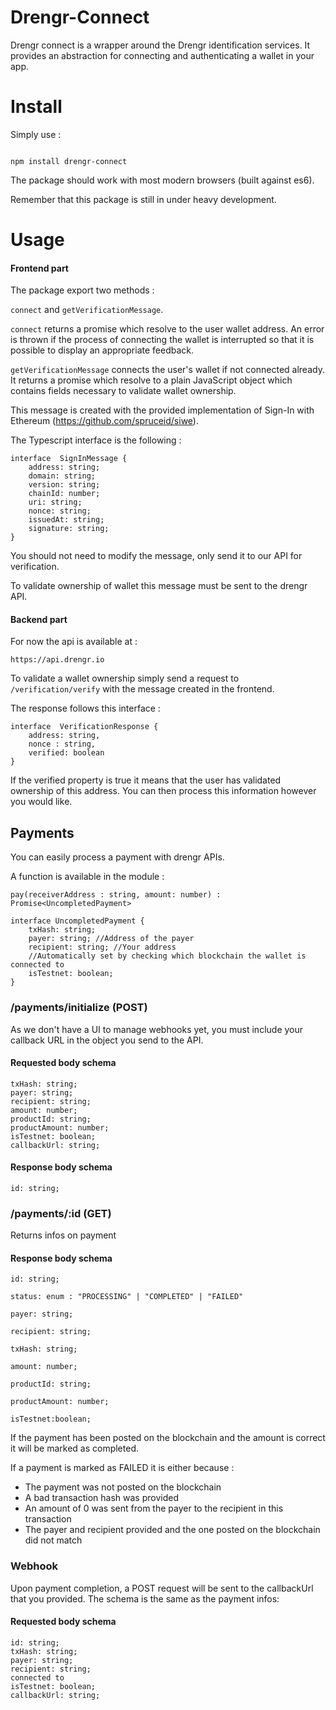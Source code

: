
# Drengr-Connect
Drengr connect is a wrapper around the Drengr identification services. It provides an abstraction for connecting and authenticating a wallet in your app.

  

# Install

Simply use :

```

npm install drengr-connect

```

The package should work with most modern browsers (built against es6).

Remember that this package is still in under heavy development.

# Usage

#### Frontend part 

The package export two methods :

`connect` and `getVerificationMessage`.

`connect` returns a promise which resolve to the user wallet address. An error is thrown if the process of connecting the wallet is interrupted so that it is possible to display an appropriate feedback.

`getVerificationMessage` connects the user's wallet if not connected already. It returns a promise which resolve to a plain JavaScript object which contains fields necessary to validate wallet ownership.

This message is created with the provided implementation of Sign-In with Ethereum (https://github.com/spruceid/siwe).

The Typescript interface is the following : 
```
interface  SignInMessage {
	address: string;
	domain: string;
	version: string;
	chainId: number;
	uri: string;
	nonce: string;
	issuedAt: string;
	signature: string;
}
```

You should not need to modify the message, only send it to our API for verification.

 To validate ownership of wallet this message must be sent to the drengr API.

#### Backend part

For now the api is available at :

`https://api.drengr.io`

To validate a wallet ownership simply send a request to `/verification/verify` with the message created in the frontend. 

The response follows this interface : 
```
interface  VerificationResponse {
	address: string,
	nonce : string,
	verified: boolean
}
```
If the verified property is true it means that the user has validated ownership of this address. You can then process this information however you would like.


## Payments

You can easily process a payment with drengr APIs. 

A function is available in the module :

`pay(receiverAddress : string, amount: number) : Promise<UncompletedPayment>`


```
interface UncompletedPayment {
	txHash: string;
	payer: string; //Address of the payer
	recipient: string; //Your address
	//Automatically set by checking which blockchain the wallet is connected to
	isTestnet: boolean;
}
```



### /payments/initialize (POST)

As we don't have a UI to manage webhooks yet, you must include your callback URL in the object you send to the API.

#### Requested body schema

```
txHash: string;
payer: string;
recipient: string;
amount: number;
productId: string;
productAmount: number;
isTestnet: boolean;
callbackUrl: string;
```
#### Response body schema

```
id: string;
```

### /payments/:id (GET)

Returns infos on payment
#### Response body schema

```
id: string;

status: enum : "PROCESSING" | "COMPLETED" | "FAILED"

payer: string;

recipient: string;

txHash: string;

amount: number;

productId: string;

productAmount: number;

isTestnet:boolean;
```

If the payment has been posted on the blockchain and the amount is correct it will be marked as completed. 

If a payment is marked as FAILED it is either because :
- The payment was not posted on the blockchain
- A bad transaction hash was provided
- An amount of 0 was sent from the payer to the recipient in this transaction
- The payer and recipient provided and the one posted on the blockchain did not match

### Webhook

Upon payment completion, a POST request will be sent to the callbackUrl that you provided. The schema is the same as the payment infos:

#### Requested body schema

```
id: string;
txHash: string;
payer: string;
recipient: string; 
connected to
isTestnet: boolean;
callbackUrl: string;
```